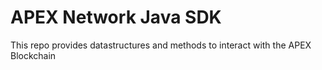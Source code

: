 # APEX Network Java SDK

This repo provides datastructures and methods to interact with the APEX Blockchain
